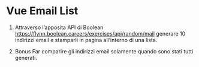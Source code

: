# Vue Email List

1. Attraverso l’apposita API di Boolean
   https://flynn.boolean.careers/exercises/api/random/mail
   generare 10 indirizzi email e stamparli in pagina all’interno di una lista.

2. Bonus
   Far comparire gli indirizzi email solamente quando sono stati tutti generati.
